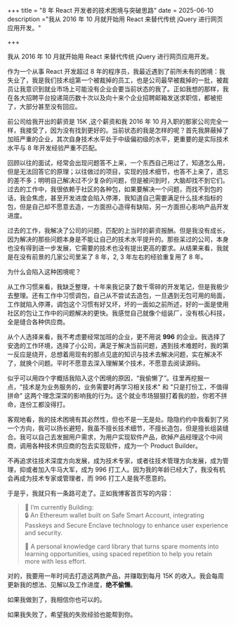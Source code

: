 +++
title = "8 年 React 开发者的技术困境与突破思路"
date = 2025-06-10
description ="我从 2016 年 10 月就开始用 React 来替代传统 jQuery 进行网页应用开发。"

+++

我从 2016 年 10 月就开始用 React 来替代传统 jQuery 进行网页应用开发。

作为一个从事 React 开发超过 8 年的程序员，我最近遇到了前所未有的困境：我失业了，我是我们技术组第一个被裁掉的员工，也是公司最早被裁掉的一批，被裁员让我意识到就业市场上可能没有企业会要当前状态的我了。正如我想的那样，我在各大招聘平台投递简历数十次以及向十来个企业招聘邮箱发送求职信，都被拒了，大部分甚至没有回应。


前公司给我开出的薪资是 15K ,这个薪资和我 2016 年 10 月入职的那家公司完全一样，我接受了，因为没有找到更好的。当前状态的我是怎样的呢？首先我屏蔽掉了加班严重的企业，其次自身技术水平处于中级偏初级的水平，更重要的是实际技术水平与 8 年开发经验严重不匹配。

回顾以往的面试，经常会出现问题答不上来，一个东西自己用过了，知道怎么用，但是无法回答它的原理；以往做过的项目，实现的技术细节，也答不上来了，遗忘的差不多；明明自己解决过不少复杂的问题，但是被问到时，大脑却找不到它们。过去的工作中，我很依赖于社区的各种包，如果要解决一个问题，而找不到包的话，我会焦虑，甚至开发进度会陷入停滞，我知道自己需要满足什么技术指标的包，但是自己却不愿意去造，一方面担心造得有缺陷，另一方面担心影响产品开发进度。



过去的工作，我解决了公司的问题，匹配的上当时的薪资报酬。但是我没有成长，因为解决的那些问题本身是不能让自己的技术水平提升的。那些呆过的公司，本身也没有得到进一步发展，它需要的技术也没有提出更高的要求。从结果来看，我就是在没有前景的几家公司里呆了 8 年，2, 3 年左右的经验重复用了 8 年。



为什么会陷入这种困境呢？

从工作习惯来看，我缺乏整理，十年来我记录了数千零碎的开发笔记，但是我极少去整理。还有工作中习惯调包，自己从不尝试去造包，一旦遇到无包可用的局面，工作就陷入停滞，调包这个习惯有好又坏，坏的一面如之前所述，好的一面是使用社区的包让工作中的问题解决的更快。我感觉自己就像个组装厂，没有核心科技，全是缝合各种供应商。

从个人选择来看，我不考虑要经常加班的企业，更不用说 **996** 的企业。我选择了安逸的工作环境，选择了小公司，满足于解决当前问题，遇到技术难题时，我的第一反应是绕开，总想着用现有的那点见底的知识与技术去解决问题，实在解决不了，就换个问题。平时不愿意去深入理解某个技术，不愿意去阅读源码。

似乎可以用四个字概括我陷入这个困境的原因，“我偷懒了”。往里再挖掘一点，"技术是为业务服务的，业务需要时再学习相关技术" 和 "只是打份工，不值得拼命" 这两个理念深深的影响我的行为。这个就业市场狠狠打着我的脸，你若不拼命，连份工都没得打。

客观地看，我的技术困境有其必然性，但也不是一无是处。隐隐约约中我看到了另一个方向，我可以扬长避短，我虽不擅长技术细节，不擅长造包，但是擅长组装缝合。我可以自己去发掘用户需求，为用户实现软件产品，砍掉产品经理这个中间商，调用各种技术供应商的包去实现软件，成为一个 Product Builder。

不再追求往技术深度方向发展，成为技术专家，或者往技术管理方向发展，成为管理，抑或者加入牛马大军，成为 996 打工人。因为我的年龄已经大了，我没有机会再成为技术专家或管理者，而 996 打工人是我不愿意的。


于是乎，我就只有一条路可走了。正如我博客首页写的内容：

> 🌱 I’m currently Building:  
> 🔒 An Ethereum wallet built on Safe Smart Account, integrating Passkeys and Secure Enclave technology to enhance user experience and security.
>
> 🧠 A personal knowledge card library that turns spare moments into learning opportunities, using spaced repetition to help you retain more with less effort.

对的，我要用一年时间去打造这两款产品，并赚取到每月 15K 的收入。我会每周更新我的想法、见解以及工作进度，**绝不偷懒**。

如果我做到了，我相信你也可以的。

如果我失败了，希望我的失败经验也能帮到你。